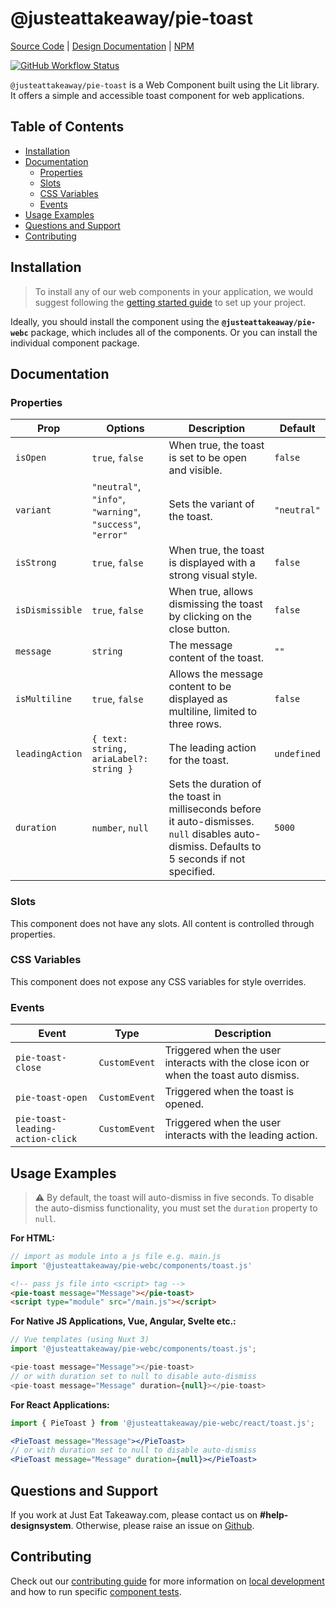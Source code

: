 # @justeattakeaway/pie-toast
[Source Code](https://github.com/justeattakeaway/pie/tree/main/packages/components/pie-toast) | [Design Documentation](https://pie.design/components/toast) | [NPM](https://www.npmjs.com/package/@justeattakeaway/pie-toast)

<p>
  <a href="https://www.npmjs.com/@justeattakeaway/pie-toast">
    <img alt="GitHub Workflow Status" src="https://img.shields.io/npm/v/@justeattakeaway/pie-toast.svg">
  </a>
</p>

`@justeattakeaway/pie-toast` is a Web Component built using the Lit library. It offers a simple and accessible toast component for web applications.

## Table of Contents

- [Installation](#installation)
- [Documentation](#documentation)
  - [Properties](#properties)
  - [Slots](#slots)
  - [CSS Variables](#css-variables)
  - [Events](#events)
- [Usage Examples](#usage-examples)
- [Questions and Support](#questions-and-support)
- [Contributing](#contributing)

## Installation

> To install any of our web components in your application, we would suggest following the [getting started guide](https://webc.pie.design/?path=/docs/introduction-getting-started--docs) to set up your project.

Ideally, you should install the component using the **`@justeattakeaway/pie-webc`** package, which includes all of the components. Or you can install the individual component package.

## Documentation

### Properties

| Prop            | Options                                                                   | Description                                                                                                                                                              | Default     |
|------------------|---------------------------------------------------------------------------|--------------------------------------------------------------------------------------------------------------------------------------------------------------------------|-------------|
| `isOpen`         | `true`, `false`                                                           | When true, the toast is set to be open and visible.                                                                                                                      | `false`     |
| `variant`        | `"neutral"`, `"info"`, `"warning"`, `"success"`, `"error"`               | Sets the variant of the toast.                                                                                                                                           | `"neutral"` |
| `isStrong`       | `true`, `false`                                                           | When true, the toast is displayed with a strong visual style.                                                                                                            | `false`     |
| `isDismissible`  | `true`, `false`                                                           | When true, allows dismissing the toast by clicking on the close button.                                                                                                  | `false`     |
| `message`        | `string`                                                                  | The message content of the toast.                                                                                                                                        | `""`        |
| `isMultiline`    | `true`, `false`                                                           | Allows the message content to be displayed as multiline, limited to three rows.                                                                                          | `false`     |
| `leadingAction`  | `{ text: string, ariaLabel?: string }`                                    | The leading action for the toast.                                                                                                                                        | `undefined` |
| `duration`       | `number`, `null`                                                          | Sets the duration of the toast in milliseconds before it auto-dismisses. `null` disables auto-dismiss. Defaults to 5 seconds if not specified.                          | `5000`      |

### Slots
This component does not have any slots. All content is controlled through properties.

### CSS Variables
This component does not expose any CSS variables for style overrides.

### Events

| Event                             | Type          | Description                                                                                      |
|-----------------------------------|---------------|--------------------------------------------------------------------------------------------------|
| `pie-toast-close`                | `CustomEvent` | Triggered when the user interacts with the close icon or when the toast auto dismiss.           |
| `pie-toast-open`                 | `CustomEvent` | Triggered when the toast is opened.                                                              |
| `pie-toast-leading-action-click`| `CustomEvent` | Triggered when the user interacts with the leading action.                                       |

## Usage Examples

> ⚠️ By default, the toast will auto-dismiss in five seconds. To disable the auto-dismiss functionality, you must set the `duration` property to `null`.

**For HTML:**

```js
// import as module into a js file e.g. main.js
import '@justeattakeaway/pie-webc/components/toast.js'
```

```html
<!-- pass js file into <script> tag -->
<pie-toast message="Message"></pie-toast>
<script type="module" src="/main.js"></script>
```

**For Native JS Applications, Vue, Angular, Svelte etc.:**

```js
// Vue templates (using Nuxt 3)
import '@justeattakeaway/pie-webc/components/toast.js';

<pie-toast message="Message"></pie-toast>
// or with duration set to null to disable auto-dismiss
<pie-toast message="Message" duration={null}></pie-toast>
```

**For React Applications:**

```jsx
import { PieToast } from '@justeattakeaway/pie-webc/react/toast.js';

<PieToast message="Message"></PieToast>
// or with duration set to null to disable auto-dismiss
<PieToast message="Message" duration={null}></PieToast>
```

## Questions and Support

If you work at Just Eat Takeaway.com, please contact us on **#help-designsystem**. Otherwise, please raise an issue on [Github](https://github.com/justeattakeaway/pie/issues).

## Contributing

Check out our [contributing guide](https://github.com/justeattakeaway/pie/wiki/Contributing-Guide) for more information on [local development](https://github.com/justeattakeaway/pie/wiki/Contributing-Guide#local-development) and how to run specific [component tests](https://github.com/justeattakeaway/pie/wiki/Contributing-Guide#testing).
